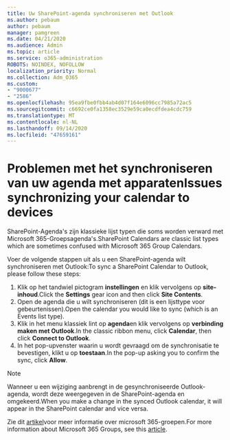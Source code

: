 ```yaml
---
title: Uw SharePoint-agenda synchroniseren met Outlook
ms.author: pebaum
author: pebaum
manager: pamgreen
ms.date: 04/21/2020
ms.audience: Admin
ms.topic: article
ms.service: o365-administration
ROBOTS: NOINDEX, NOFOLLOW
localization_priority: Normal
ms.collection: Adm_O365
ms.custom:
- "9000677"
- "2586"
ms.openlocfilehash: 95ea9fbe0fbb4ab4d07f164e6096cc7985a72ac5
ms.sourcegitcommit: c6692ce0fa1358ec3529e59ca0ecdfdea4cdc759
ms.translationtype: MT
ms.contentlocale: nl-NL
ms.lasthandoff: 09/14/2020
ms.locfileid: "47659161"
---
```

# <a name="issues-synchronizing-your-calendar-to-devices"></a><span data-ttu-id="e0475-102">Problemen met het synchroniseren van uw agenda met apparaten</span><span class="sxs-lookup"><span data-stu-id="e0475-102">Issues synchronizing your calendar to devices</span></span>

<span data-ttu-id="e0475-103">SharePoint-Agenda's zijn klassieke lijst typen die soms worden verward met Microsoft 365-Groepsagenda's.</span><span class="sxs-lookup"><span data-stu-id="e0475-103">SharePoint Calendars are classic list types which are sometimes confused with Microsoft 365 Group Calendars.</span></span>

<span data-ttu-id="e0475-104">Voer de volgende stappen uit als u een SharePoint-agenda wilt synchroniseren met Outlook:</span><span class="sxs-lookup"><span data-stu-id="e0475-104">To sync a SharePoint Calendar to Outlook, please follow these steps:</span></span>

1. <span data-ttu-id="e0475-105">Klik op het tandwiel pictogram **instellingen** en klik vervolgens op **site-inhoud**.</span><span class="sxs-lookup"><span data-stu-id="e0475-105">Click the **Settings** gear icon and then click **Site Contents**.</span></span>
2. <span data-ttu-id="e0475-106">Open de agenda die u wilt synchroniseren (dit is een lijsttype voor gebeurtenissen).</span><span class="sxs-lookup"><span data-stu-id="e0475-106">Open the calendar you would like to sync (which is an Events list type).</span></span>
3. <span data-ttu-id="e0475-107">Klik in het menu klassiek lint op **agenda**en klik vervolgens op **verbinding maken met Outlook**.</span><span class="sxs-lookup"><span data-stu-id="e0475-107">In the classic ribbon menu, click **Calendar**, then click **Connect to Outlook**.</span></span>
4. <span data-ttu-id="e0475-108">In het pop-upvenster waarin u wordt gevraagd om de synchronisatie te bevestigen, klikt u op **toestaan**.</span><span class="sxs-lookup"><span data-stu-id="e0475-108">In the pop-up asking you to confirm the sync, click **Allow**.</span></span>

>[!Note]
> <span data-ttu-id="e0475-109">Wanneer u een wijziging aanbrengt in de gesynchroniseerde Outlook-agenda, wordt deze weergegeven in de SharePoint-agenda en omgekeerd.</span><span class="sxs-lookup"><span data-stu-id="e0475-109">When you make a change in the synced Outlook calendar, it will appear in the SharePoint calendar and vice versa.</span></span>

<span data-ttu-id="e0475-110">Zie dit [artikel](https://support.office.com/article/Learn-about-Office-365-groups-b565caa1-5c40-40ef-9915-60fdb2d97fa2)voor meer informatie over microsoft 365-groepen.</span><span class="sxs-lookup"><span data-stu-id="e0475-110">For more information about Microsoft 365 Groups, see this [article](https://support.office.com/article/Learn-about-Office-365-groups-b565caa1-5c40-40ef-9915-60fdb2d97fa2).</span></span>
